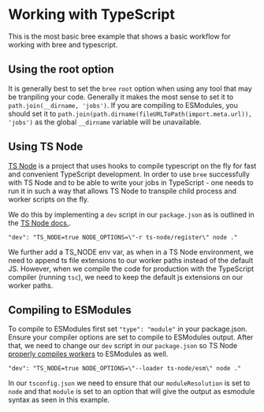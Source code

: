 # Working with TypeScript

This is the most basic bree example that shows a basic workflow for working with bree and typescript.

## Using the root option

It is generally best to set the `bree` `root` option when using any tool that may be tranpiling your code. Generally it makes the most sense to set it to `path.join(__dirname, 'jobs')`. If you are compiling to ESModules, you should set it to `path.join(path.dirname(fileURLToPath(import.meta.url)), 'jobs')` as the global `__dirname` variable will be unavailable.

## Using TS Node

[TS Node](https://github.com/TypeStrong/ts-node) is a project that uses hooks to compile typescript on the fly for fast and convenient TypeScript development. In order to use `bree` successfully with TS Node and to be able to write your jobs in TypeScript - one needs to run it in such a way that allows TS Node to transpile child process and worker scripts on the fly.

We do this by implementing a `dev` script in our `package.json` as is outlined in the [TS Node docs.](https://github.com/TypeStrong/ts-node#other).

`"dev": "TS_NODE=true NODE_OPTIONS=\"-r ts-node/register\" node ."`

We further add a TS_NODE env var, as when in a TS Node environment, we need to append ts file extensions to our worker paths instead of the default JS. However, when we compile the code for production with the TypeScript compiler (running `tsc`), we need to keep the default js extensions on our worker paths.

## Compiling to ESModules

To compile to ESModules first set `"type": "module"` in your package.json. Ensure your compiler options are set to compile to ESModules output. After that, we need to change our `dev` script in our `package.json` so TS Node [properly compiles workers](https://github.com/TypeStrong/ts-node#other) to ESModules as well.

`"dev": "TS_NODE=true NODE_OPTIONS=\"--loader ts-node/esm\" node ."`

In our `tsconfig.json` we need to ensure that our `moduleResolution` is set to `node` and that `module` is set to an option that will give the output as esmodule syntax as seen in this example.
